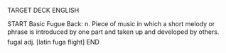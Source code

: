 TARGET DECK
ENGLISH

START
Basic
Fugue
Back: n. Piece of music in which a short melody or phrase is introduced by one part and taken up and developed by others.  fugal adj. [latin fuga flight]
END
